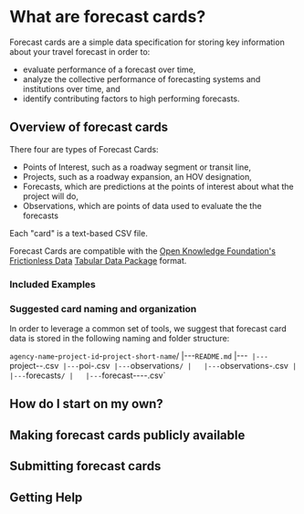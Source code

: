 # What are forecast cards?

Forecast cards are a simple data specification for storing key information about your travel forecast in order to:  
 - evaluate performance of a forecast over time,    
 - analyze the collective performance of forecasting systems and institutions over time, and 
 - identify contributing factors to high performing forecasts.  


## Overview of forecast cards

There four are types of Forecast Cards:
 - Points of Interest, such as a roadway segment or transit line,
 - Projects, such as a roadway expansion, an HOV designation,
 - Forecasts, which are predictions at the points of interest about what the project will do,
 - Observations, which are points of data used to evaluate the the forecasts
 
 Each "card" is a text-based CSV file.  
 
Forecast Cards are compatible with the [Open Knowledge Foundation's]() [Frictionless Data](http://frictionlessdata.io) [Tabular Data Package]( http://frictionlessdata.io/docs/tabular-data-package) format.

### Included Examples




### Suggested card naming and organization

In order to leverage a common set of tools, we suggest that forecast card data is stored in the following naming and folder structure:

`agency-name`-`project-id`-`project-short-name`/
   |---`README.md`
   |---`
   |---`project-<project-id>-<project-short-name>.csv`
   |---`poi-<project-id>.csv`
   |---`observations`/
   |   |---`observations-<date>.csv`
   |
   |---`forecasts`/
   |   |---`forecast-<scenario-id>-<scenario-year>-<forecast-creation>-<forecast-id>.csv`



## How do I start on my own?


## Making forecast cards publicly available

## Submitting forecast cards

## Getting Help

